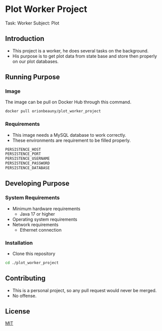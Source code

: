 # Plot Worker Project

Task: Worker
Subject: Plot

## Introduction

- This project is a worker, he does several tasks on the background.
- His purpose is to get plot data from state base and store then properly on our plot databases.

## Running Purpose

### Image

The image can be pull on Docker Hub through this command.

```bash
docker pull orionbeauny/plot_worker_project
```

### Requirements

- This image needs a MySQL database to work correctly.
- These environments are requirement to be filled properly.

```bash
PERSISTENCE_HOST
PERSISTENCE_PORT
PERSISTENCE_USERNAME
PERSISTENCE_PASSWORD
PERSISTENCE_DATABASE
```

## Developing Purpose

### System Requirements

- Minimum hardware requirements
    - Java 17 or higher
- Operating system requirements
- Network requirements
    - Ethernet connection

### Installation

- Clone this repository

```bash
cd ./plot_worker_project
```

## Contributing

- This is a personal project, so any pull request would never be merged.
- No offense.

## License

[MIT](https://choosealicense.com/licenses/mit/)